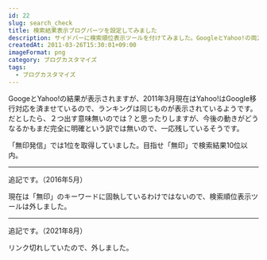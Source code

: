 ```yaml
---
id: 22
slug: search_check
title: 検索結果表示ブログパーツを設定してみました
description: サイドバーに検索順位表示ツールを付けてみました。GoogleとYahoo!の両方について「無印発信」と「無印」で現在の検索結果が何位なのかを表示してくれます。
createdAt: 2011-03-26T15:30:01+09:00
imageFormat: png
category: ブログカスタマイズ
tags:
  - ブログカスタマイズ
---
```


GoogeとYahoo!の結果が表示されますが、2011年3月現在はYahoo!はGoogle移行対応を済ませているので、ランキングは同じものが表示されているようです。だとしたら、２つ出す意味無いのでは？と思ったりしますが、今後の動きがどうなるかもまだ完全に明確という訳では無いので、一応残しているそうです。

「無印発信」では1位を取得していました。目指せ「無印」で検索結果10位以内。

* * *

追記です。（2016年5月）

現在は「無印」のキーワードに固執しているわけではないので、検索順位表示ツールは外しました。

* * *

追記です。（2021年8月）

リンク切れしていたので、外しました。
